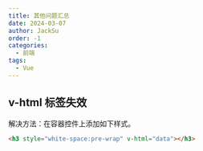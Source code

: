 ```yaml
---
title: 其他问题汇总
date: 2024-03-07
author: JackSu
order: -1
categories:
  - 前端
tags:
  - Vue
---
```


## v-html 标签失效

解决方法：在容器控件上添加如下样式。

```html
<h3 style="white-space:pre-wrap" v-html="data"></h3>
```

<br>
<br>
<br>
<br>
<br>
<br>
<br>
<br>
<br>
<br>
<br>
<br>
<br>
<br>
<br>
<br>
<br>
<br>
<br>
<br>
<br>
<br>
<br>
<br>
<br>
<br>
<br>
<br>
<br>
<br>

